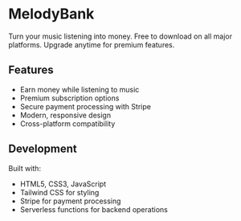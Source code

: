 # MelodyBank

Turn your music listening into money. Free to download on all major platforms. Upgrade anytime for premium features.

## Features
- Earn money while listening to music
- Premium subscription options
- Secure payment processing with Stripe
- Modern, responsive design
- Cross-platform compatibility

## Development
Built with:
- HTML5, CSS3, JavaScript
- Tailwind CSS for styling
- Stripe for payment processing
- Serverless functions for backend operations
